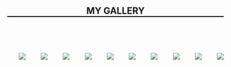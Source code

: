 <html>
 <head> 
  <meta name="viewport" content="width=device-width,initial-scale=1.0"> 
<style>
 header{
  text-align:center;
  border-bottom:2px solid black;
  font-weight:bold;
  font-size:150%;
}
@media only screen and(max-width:480px){
  .pics{
    display:flex;
    flex-wrap:wrap;
    justify-content:center;
    flex-direction:column;
    margin-left:25px;
   }
  body{
    background-color:orange;
   }
 

 
  
 
 
 



}

img{
  width:230px;
  height:300px;
  border:2px solid black;
  border-radius:20px;
  padding:10px;
  margin:10px;
}
.pics{
    display:flex;
    flex-wrap:wrap;
    justify-content:space-between;
    flex-direction:row;
    align-self:flex-start;
    margin-left:27px;
  }
 </style>
 </head> 
 <body> 
  <header>
    MY GALLERY 
  </header> 
  <div class="pics">
   <img src="temp.jpg">
   <img src="vam1.jpg">
   <img src="vam2.jpg">
   <img src="vam3.jpg">
   <img src="vam4.jpg">
   <img src="vam5.jpg">
   <img src="vam6.jpg">
   <img src="vam7.jpg">
   <img src="vam8.jpg"> 
   <img src="vam9.jpg">
  </div>
 </body>
</html>
